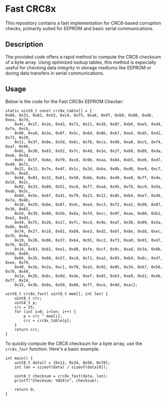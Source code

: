 # Fast CRC8x 

This repository contains a fast implementation for CRC8-based corruption checks, primarily suited for EEPROM and basic serial communications.

## Description

The provided code offers a rapid method to compute the CRC8 checksum of a byte array. Using optimized lookup tables, this method is especially useful for checking data integrity in storage mediums like EEPROM or during data transfers in serial communications.

## Usage

Below is the code for the Fast CRC8x EEPROM Checker:

```
static uint8_t const crc8x_table[] = {
0x00, 0x31, 0x62, 0x53, 0xc4, 0xf5, 0xa6, 0x97, 0xb9, 0x88, 0xdb, 0xea, 0x7d,
    0x4c, 0x1f, 0x2e, 0x43, 0x72, 0x21, 0x10, 0x87, 0xb6, 0xe5, 0xd4, 0xfa, 0xcb,
    0x98, 0xa9, 0x3e, 0x0f, 0x5c, 0x6d, 0x86, 0xb7, 0xe4, 0xd5, 0x42, 0x73, 0x20,
    0x11, 0x3f, 0x0e, 0x5d, 0x6c, 0xfb, 0xca, 0x99, 0xa8, 0xc5, 0xf4, 0xa7, 0x96,
    0x01, 0x30, 0x63, 0x52, 0x7c, 0x4d, 0x1e, 0x2f, 0xb8, 0x89, 0xda, 0xeb, 0x3d,
    0x0c, 0x5f, 0x6e, 0xf9, 0xc8, 0x9b, 0xaa, 0x84, 0xb5, 0xe6, 0xd7, 0x40, 0x71,
    0x22, 0x13, 0x7e, 0x4f, 0x1c, 0x2d, 0xba, 0x8b, 0xd8, 0xe9, 0xc7, 0xf6, 0xa5,
    0x94, 0x03, 0x32, 0x61, 0x50, 0xbb, 0x8a, 0xd9, 0xe8, 0x7f, 0x4e, 0x1d, 0x2c,
    0x02, 0x33, 0x60, 0x51, 0xc6, 0xf7, 0xa4, 0x95, 0xf8, 0xc9, 0x9a, 0xab, 0x3c,
    0x0d, 0x5e, 0x6f, 0x41, 0x70, 0x23, 0x12, 0x85, 0xb4, 0xe7, 0xd6, 0x7a, 0x4b,
    0x18, 0x29, 0xbe, 0x8f, 0xdc, 0xed, 0xc3, 0xf2, 0xa1, 0x90, 0x07, 0x36, 0x65,
    0x54, 0x39, 0x08, 0x5b, 0x6a, 0xfd, 0xcc, 0x9f, 0xae, 0x80, 0xb1, 0xe2, 0xd3,
    0x44, 0x75, 0x26, 0x17, 0xfc, 0xcd, 0x9e, 0xaf, 0x38, 0x09, 0x5a, 0x6b, 0x45,
    0x74, 0x27, 0x16, 0x81, 0xb0, 0xe3, 0xd2, 0xbf, 0x8e, 0xdd, 0xec, 0x7b, 0x4a,
    0x19, 0x28, 0x06, 0x37, 0x64, 0x55, 0xc2, 0xf3, 0xa0, 0x91, 0x47, 0x76, 0x25,
    0x14, 0x83, 0xb2, 0xe1, 0xd0, 0xfe, 0xcf, 0x9c, 0xad, 0x3a, 0x0b, 0x58, 0x69,
    0x04, 0x35, 0x66, 0x57, 0xc0, 0xf1, 0xa2, 0x93, 0xbd, 0x8c, 0xdf, 0xee, 0x79,
    0x48, 0x1b, 0x2a, 0xc1, 0xf0, 0xa3, 0x92, 0x05, 0x34, 0x67, 0x56, 0x78, 0x49,
    0x1a, 0x2b, 0xbc, 0x8d, 0xde, 0xef, 0x82, 0xb3, 0xe0, 0xd1, 0x46, 0x77, 0x24,
    0x15, 0x3b, 0x0a, 0x59, 0x68, 0xff, 0xce, 0x9d, 0xac};

uint8_t crc8x_fast( uint8_t mem[], int len) {
    uint8_t crc;
    uint8_t p;
    crc = 55;
    for (int i=0; i<len; i++) {
        p = crc ^ mem[i];
        crc = crc8x_table[p];
    }
    return crc;
}
```

To quickly compute the CRC8 checksum for a byte array, use the `crc8x_fast` function. Here's a basic example:

```
int main() {
    uint8_t data[] = {0x12, 0x34, 0x56, 0x78};
    int len = sizeof(data) / sizeof(data[0]);

    uint8_t checksum = crc8x_fast(data, len);
    printf("Checksum: %02X\n", checksum);

    return 0;
}
```

